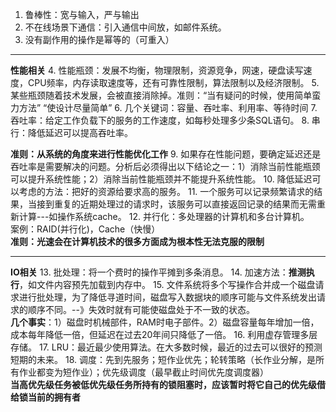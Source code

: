 1. 鲁棒性：宽与输入，严与输出
2. 不在线场景下通信：引入通信中间放，如邮件系统。
3. 没有副作用的操作是幂等的（可重入）  
----
**性能相关**
4. 性能瓶颈：发展不均衡，物理限制，资源竞争，网速，硬盘读写速度，CPU频率，内存读取速度等，还有可靠性限制，算法限制以及经济限制。
5. 某些瓶颈随着技术发展，会被直接消除掉。准则：“当有疑问的时候，使用简单蛮力方法” “使设计尽量简单”
6. 几个关键词：容量、吞吐率、利用率、等待时间
7. 吞吐率：给定工作负载下的服务的工作速度，如每秒处理多少条SQL语句。
8. 串行：降低延迟可以提高吞吐率。

**准则：从系统的角度来进行性能优化工作**
9. 如果存在性能问题，要确定延迟还是吞吐率是需要解决的问题。分析后必须得出以下结论之一：1）消除当前性能瓶颈可以提升系统性能；2）消除当前性能瓶颈并不能提升系统性能。
10. 降低延迟可以考虑的方法：把好的资源给要求高的服务。
11. 一个服务可以记录频繁请求的结果，当接到重复的近期处理过的请求时，该服务可以直接返回记录的结果而无需重新计算---如操作系统cache。
12. 并行化：多处理器的计算机和多台计算机。  
案例：RAID(并行化)，Cache（快慢）  
**准则：光速会在计算机技术的很多方面成为根本性无法克服的限制**

----
**IO相关**
13. 批处理：将一个费时的操作平摊到多条消息。
14. 加速方法：**推测执行**，如文件内容预先加载到内存中。
15. 文件系统将多个写操作合并成一个磁盘请求进行批处理，为了降低寻道时间，磁盘写入数据块的顺序可能与文件系统发出请求的顺序不同。--》失效时就有可能使磁盘处于不一致的状态。  
**几个事实**：1）磁盘时机械部件，RAM时电子部件。2）磁盘容量每年增加一倍，成本每年降低一倍，但延迟在过去20年间只降低了一倍。
16. 利用虚存管理多层存储。
17. LRU：最近最少使用算法。在大多数时候，最近的过去可以很好的预测短期的未来。
18. 调度：先到先服务；短作业优先；轮转策略（长作业分解，是所有作业都变为短作业）；优先级调度（最早截止时间优先度调度器）  
**当高优先级任务被低优先级任务所持有的锁阻塞时，应该暂时将它自己的优先级借给锁当前的拥有者**
